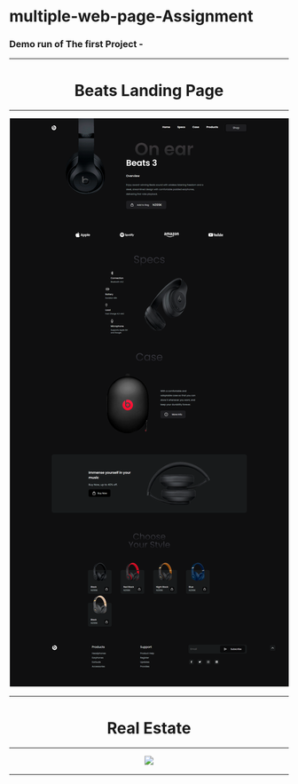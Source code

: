 # multiple-web-page-Assignment
<h3>Demo run of The first Project - </h3><hr>
<div align="center">
<h1 [align]="center">Beats Landing Page </h1><hr>
<img src="./first/output/output.png"><hr>
<h1 [align]="center">Real Estate </h1><hr>
<img src="./second/Output/output.png"><hr>

</div>
